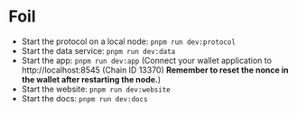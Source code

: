 # Foil

* Start the protocol on a local node: `pnpm run dev:protocol`
* Start the data service: `pnpm run dev:data`
* Start the app: `pnpm run dev:app` (Connect your wallet application to http://localhost:8545 (Chain ID 13370) **Remember to reset the nonce in the wallet after restarting the node.**)
* Start the website: `pnpm run dev:website`
* Start the docs: `pnpm run dev:docs`